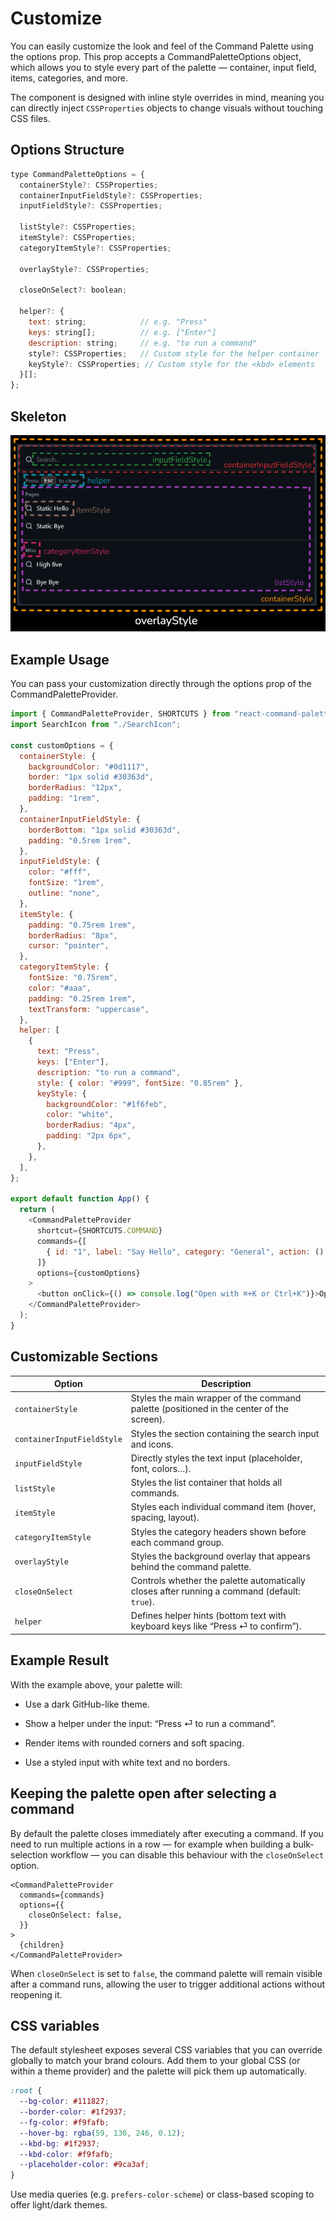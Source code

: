 # Customize
You can easily customize the look and feel of the Command Palette using the options prop.
This prop accepts a CommandPaletteOptions object, which allows you to style every part of the palette — container, input field, items, categories, and more.

The component is designed with inline style overrides in mind, meaning you can directly inject `CSSProperties` objects to change visuals without touching CSS files.

## Options Structure
```javascript
type CommandPaletteOptions = {
  containerStyle?: CSSProperties;
  containerInputFieldStyle?: CSSProperties;
  inputFieldStyle?: CSSProperties;

  listStyle?: CSSProperties;
  itemStyle?: CSSProperties;
  categoryItemStyle?: CSSProperties;

  overlayStyle?: CSSProperties;

  closeOnSelect?: boolean;

  helper?: {
    text: string;            // e.g. "Press"
    keys: string[];          // e.g. ["Enter"]
    description: string;     // e.g. "to run a command"
    style?: CSSProperties;   // Custom style for the helper container
    keyStyle?: CSSProperties; // Custom style for the <kbd> elements
  }[];
};
```

## Skeleton
![Command Palette Skeleton](/doc_style.png)

## Example Usage
You can pass your customization directly through the options prop of the CommandPaletteProvider.
```javascript
import { CommandPaletteProvider, SHORTCUTS } from "react-command-palette";
import SearchIcon from "./SearchIcon";

const customOptions = {
  containerStyle: {
    backgroundColor: "#0d1117",
    border: "1px solid #30363d",
    borderRadius: "12px",
    padding: "1rem",
  },
  containerInputFieldStyle: {
    borderBottom: "1px solid #30363d",
    padding: "0.5rem 1rem",
  },
  inputFieldStyle: {
    color: "#fff",
    fontSize: "1rem",
    outline: "none",
  },
  itemStyle: {
    padding: "0.75rem 1rem",
    borderRadius: "8px",
    cursor: "pointer",
  },
  categoryItemStyle: {
    fontSize: "0.75rem",
    color: "#aaa",
    padding: "0.25rem 1rem",
    textTransform: "uppercase",
  },
  helper: [
    {
      text: "Press",
      keys: ["Enter"],
      description: "to run a command",
      style: { color: "#999", fontSize: "0.85rem" },
      keyStyle: {
        backgroundColor: "#1f6feb",
        color: "white",
        borderRadius: "4px",
        padding: "2px 6px",
      },
    },
  ],
};

export default function App() {
  return (
    <CommandPaletteProvider
      shortcut={SHORTCUTS.COMMAND}
      commands={[
        { id: "1", label: "Say Hello", category: "General", action: () => alert("Hello!") },
      ]}
      options={customOptions}
    >
      <button onClick={() => console.log("Open with ⌘+K or Ctrl+K")}>Open Palette</button>
    </CommandPaletteProvider>
  );
}
```

## Customizable Sections
| Option                     | Description                                                                              |
| -------------------------- | ---------------------------------------------------------------------------------------- |
| `containerStyle`           | Styles the main wrapper of the command palette (positioned in the center of the screen). |
| `containerInputFieldStyle` | Styles the section containing the search input and icons.                                |
| `inputFieldStyle`          | Directly styles the text input (placeholder, font, colors…).                             |
| `listStyle`                | Styles the list container that holds all commands.                                       |
| `itemStyle`                | Styles each individual command item (hover, spacing, layout).                            |
| `categoryItemStyle`        | Styles the category headers shown before each command group.                             |
| `overlayStyle`             | Styles the background overlay that appears behind the command palette.                   |
| `closeOnSelect`            | Controls whether the palette automatically closes after running a command (default: `true`). |
| `helper`                   | Defines helper hints (bottom text with keyboard keys like “Press ⏎ to confirm”).         |


## Example Result
With the example above, your palette will:

- Use a dark GitHub-like theme.

- Show a helper under the input: “Press ⏎ to run a command”.

- Render items with rounded corners and soft spacing.

- Use a styled input with white text and no borders.

## Keeping the palette open after selecting a command

By default the palette closes immediately after executing a command. If you need to run multiple actions in a row — for example when building a bulk-selection workflow — you can disable this behaviour with the `closeOnSelect` option.

```tsx
<CommandPaletteProvider
  commands={commands}
  options={{
    closeOnSelect: false,
  }}
>
  {children}
</CommandPaletteProvider>
```

When `closeOnSelect` is set to `false`, the command palette will remain visible after a command runs, allowing the user to trigger additional actions without reopening it.

## CSS variables

The default stylesheet exposes several CSS variables that you can override globally to match your brand colours. Add them to your global CSS (or within a theme provider) and the palette will pick them up automatically.

```css
:root {
  --bg-color: #111827;
  --border-color: #1f2937;
  --fg-color: #f9fafb;
  --hover-bg: rgba(59, 130, 246, 0.12);
  --kbd-bg: #1f2937;
  --kbd-color: #f9fafb;
  --placeholder-color: #9ca3af;
}
```

Use media queries (e.g. `prefers-color-scheme`) or class-based scoping to offer light/dark themes.

